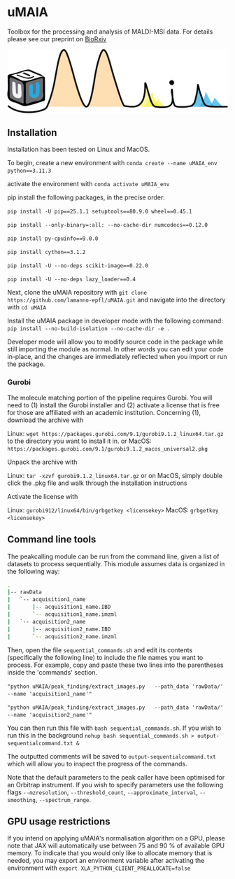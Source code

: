 # uMAIA
Toolbox for the processing and analysis of MALDI-MSI data. For details please see our preprint on [BioRxiv](https://www.biorxiv.org/content/10.1101/2024.08.20.608739v2)

![alt text](figs/uMaiaLogo.png)


## Installation

Installation has been tested on Linux and MacOS.

To begin, create a new environment with 
`conda create --name uMAIA_env python==3.11.3`

activate the environment with
`conda activate uMAIA_env`

pip install the following packages, in the precise order:

`pip install -U pip==25.1.1 setuptools==80.9.0 wheel==0.45.1`

`pip install --only-binary=:all: --no-cache-dir numcodecs==0.12.0`

`pip install py-cpuinfo==9.0.0`

`pip install cython==3.1.2`

`pip install -U --no-deps scikit-image==0.22.0`

`pip install -U --no-deps lazy_loader==0.4`

Next, clone the uMAIA repository with 
`git clone https://github.com/lamanno-epfl/uMAIA.git`
and navigate into the directory with
`cd uMAIA`

Install the uMAIA package in developer mode with the following command:
`pip install --no-build-isolation --no-cache-dir -e .`

Developer mode will allow you to modify source code in the package while still importing the module as normal. In other words you can edit your code in-place, and the changes are immediately reflected when you import or run the package.

### Gurobi
The molecule matching portion of the pipeline requires Gurobi. You will need to (1) install the Gurobi installer and (2) activate a license that is free for those are affiliated with an academic institution. Concerning (1), download the archive with 

Linux:
`wget https://packages.gurobi.com/9.1/gurobi9.1.2_linux64.tar.gz` to the directory you want to install it in.
or MacOS:
`https://packages.gurobi.com/9.1/gurobi9.1.2_macos_universal2.pkg`

Unpack the archive with

Linux:
`tar -xzvf gurobi9.1.2_linux64.tar.gz`
or on MacOS, simply double click the .pkg file and walk through the installation instructions

Activate the license with

Linux:
`gurobi912/linux64/bin/grbgetkey <licensekey>`
MacOS:
`grbgetkey <licensekey>`


## Command line tools

The peakcalling module can be run from the command line, given a list of datasets to process sequentially. This module assumes data is organized in the following way:

```bash
.
|-- rawData
|   `-- acquisition1_name
|       |-- acquisition1_name.IBD
|       `-- acquisition1_name.imzml
|   `-- acquisition2_name
|       |-- acquisition2_name.IBD
|       `-- acquisition2_name.imzml

```

Then, open the file `sequential_commands.sh` and edit its contents (specifically the following line) to include the file names you want to process. For example, copy and paste these two lines into the parentheses inside the 'commands' section.

```"python uMAIA/peak_finding/extract_images.py   --path_data 'rawData/'   --name 'acquisition1_name'"```

```"python uMAIA/peak_finding/extract_images.py   --path_data 'rawData/'   --name 'acquisition2_name'"```

You can then run this file with `bash sequential_commands.sh`.
If you wish to run this in the background `nohup bash sequential_commands.sh > output-sequentialcommand.txt &`

The outputted comments will be saved to `output-sequentialcommand.txt` which will allow you to inspect the progress of the commands.

Note that the default parameters to the peak caller have been optimised for an Orbitrap instrument. If you wish to specify parameters use the following flags `--mzresolution`, `--threshold_count`, `--approximate_interval`, `--smoothing`, `--spectrum_range`.

## GPU usage restrictions
If you intend on applying uMAIA's normalisation algorithm on a GPU, please note that JAX will automatically use between 75 and 90 % of available GPU memory. To indicate that you would only like to allocate memory that is needed, you may export an environment variable after activating the environment with `export XLA_PYTHON_CLIENT_PREALLOCATE=false`


